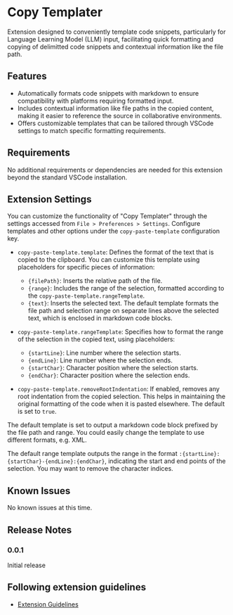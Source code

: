 # Copy Templater

Extension designed to conveniently template code snippets, particularly for Language Learning Model (LLM) input, facilitating quick formatting and copying of delimitted code snippets and contextual information like the file path.

## Features

-   Automatically formats code snippets with markdown to ensure compatibility with platforms requiring formatted input.
-   Includes contextual information like file paths in the copied content, making it easier to reference the source in collaborative environments.
-   Offers customizable templates that can be tailored through VSCode settings to match specific formatting requirements.

## Requirements

No additional requirements or dependencies are needed for this extension beyond the standard VSCode installation.

## Extension Settings

You can customize the functionality of "Copy Templater" through the settings accessed from `File > Preferences > Settings`. Configure templates and other options under the `copy-paste-template` configuration key.

-   `copy-paste-template.template`: Defines the format of the text that is copied to the clipboard. You can customize this template using placeholders for specific pieces of information:
    
    -   `{filePath}`: Inserts the relative path of the file.
    -   `{range}`: Includes the range of the selection, formatted according to the `copy-paste-template.rangeTemplate`.
    -   `{text}`: Inserts the selected text. The default template formats the file path and selection range on separate lines above the selected text, which is enclosed in markdown code blocks.
-   `copy-paste-template.rangeTemplate`: Specifies how to format the range of the selection in the copied text, using placeholders:
    
    -   `{startLine}`: Line number where the selection starts.
    -   `{endLine}`: Line number where the selection ends.
    -   `{startChar}`: Character position where the selection starts.
    -   `{endChar}`: Character position where the selection ends.
    
-   `copy-paste-template.removeRootIndentation`: If enabled, removes any root indentation from the copied selection. This helps in maintaining the original formatting of the code when it is pasted elsewhere. The default is set to `true`.

The default template is set to output a markdown code block prefixed by the file path and range. You could easily change the template to use different formats, e.g. XML.

The default range template outputs the range in the format `:{startLine}:{startChar}-{endLine}:{endChar}`, indicating the start and end points of the selection. You may want to remove the character indices.

## Known Issues

No known issues at this time.

## Release Notes

### 0.0.1

Initial release

## Following extension guidelines

* [Extension Guidelines](https://code.visualstudio.com/api/references/extension-guidelines)
